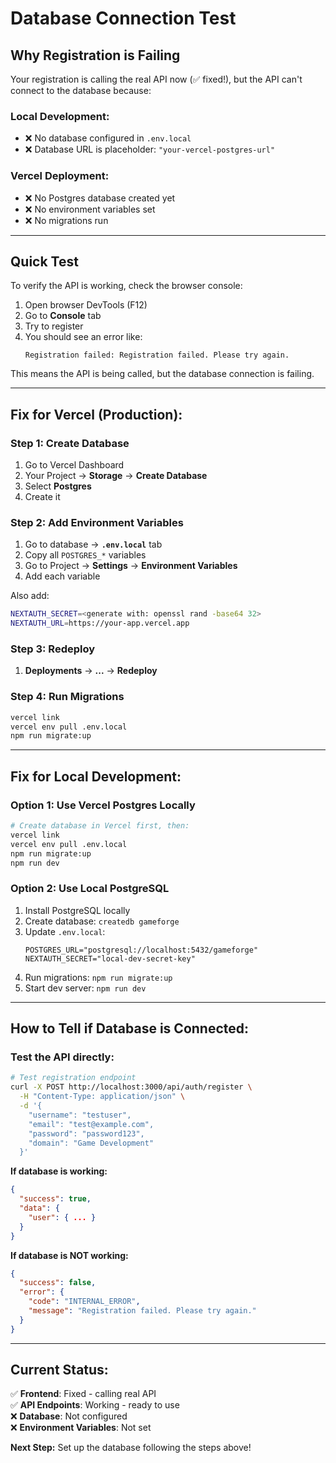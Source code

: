 # Database Connection Test

## Why Registration is Failing

Your registration is calling the real API now (✅ fixed!), but the API can't connect to the database because:

### Local Development:
- ❌ No database configured in `.env.local`
- ❌ Database URL is placeholder: `"your-vercel-postgres-url"`

### Vercel Deployment:
- ❌ No Postgres database created yet
- ❌ No environment variables set
- ❌ No migrations run

---

## Quick Test

To verify the API is working, check the browser console:

1. Open browser DevTools (F12)
2. Go to **Console** tab
3. Try to register
4. You should see an error like:
   ```
   Registration failed: Registration failed. Please try again.
   ```

This means the API is being called, but the database connection is failing.

---

## Fix for Vercel (Production):

### Step 1: Create Database
1. Go to Vercel Dashboard
2. Your Project → **Storage** → **Create Database**
3. Select **Postgres**
4. Create it

### Step 2: Add Environment Variables
1. Go to database → **`.env.local`** tab
2. Copy all `POSTGRES_*` variables
3. Go to Project → **Settings** → **Environment Variables**
4. Add each variable

Also add:
```bash
NEXTAUTH_SECRET=<generate with: openssl rand -base64 32>
NEXTAUTH_URL=https://your-app.vercel.app
```

### Step 3: Redeploy
1. **Deployments** → **...** → **Redeploy**

### Step 4: Run Migrations
```bash
vercel link
vercel env pull .env.local
npm run migrate:up
```

---

## Fix for Local Development:

### Option 1: Use Vercel Postgres Locally
```bash
# Create database in Vercel first, then:
vercel link
vercel env pull .env.local
npm run migrate:up
npm run dev
```

### Option 2: Use Local PostgreSQL
1. Install PostgreSQL locally
2. Create database: `createdb gameforge`
3. Update `.env.local`:
   ```env
   POSTGRES_URL="postgresql://localhost:5432/gameforge"
   NEXTAUTH_SECRET="local-dev-secret-key"
   ```
4. Run migrations: `npm run migrate:up`
5. Start dev server: `npm run dev`

---

## How to Tell if Database is Connected:

### Test the API directly:

```bash
# Test registration endpoint
curl -X POST http://localhost:3000/api/auth/register \
  -H "Content-Type: application/json" \
  -d '{
    "username": "testuser",
    "email": "test@example.com",
    "password": "password123",
    "domain": "Game Development"
  }'
```

**If database is working:**
```json
{
  "success": true,
  "data": {
    "user": { ... }
  }
}
```

**If database is NOT working:**
```json
{
  "success": false,
  "error": {
    "code": "INTERNAL_ERROR",
    "message": "Registration failed. Please try again."
  }
}
```

---

## Current Status:

✅ **Frontend**: Fixed - calling real API  
✅ **API Endpoints**: Working - ready to use  
❌ **Database**: Not configured  
❌ **Environment Variables**: Not set  

**Next Step:** Set up the database following the steps above!

